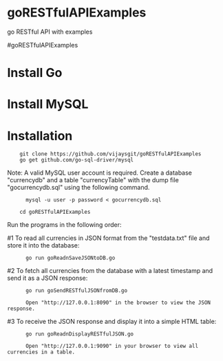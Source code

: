 goRESTfulAPIExamples
====================

go RESTful API with examples

#goRESTfulAPIExamples

# Install Go
# Install MySQL

# Installation

        git clone https://github.com/vijaysgit/goRESTfulAPIExamples
        go get github.com/go-sql-driver/mysql


Note: A valid MySQL user account is required. Create a database "currencydb" and a table "currencyTable" with the dump file "gocurrencydb.sql" using the following command.

	      mysql -u user -p password < gocurrencydb.sql

        cd goRESTfulAPIExamples
        

Run the programs in the following order:

#1 To read all currencies in JSON format from the "testdata.txt" file and store it into the database:

	      go run goReadnSaveJSONtoDB.go


#2 To fetch all currencies from the database with a latest timestamp and send it as a JSON response:

	      go run goSendRESTfulJSONfromDB.go

	      Open "http://127.0.0.1:8090" in the browser to view the JSON response.


#3 To receive the JSON response and display it into a simple HTML table:

	      go run goReadnDisplayRESTfulJSON.go

	      Open "http://127.0.0.1:9090" in your browser to view all currencies in a table.
